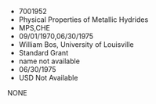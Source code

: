 * 7001952
* Physical Properties of Metallic Hydrides
* MPS,CHE
* 09/01/1970,06/30/1975
* William Bos, University of Louisville
* Standard Grant
*   name not available
* 06/30/1975
* USD Not Available

NONE